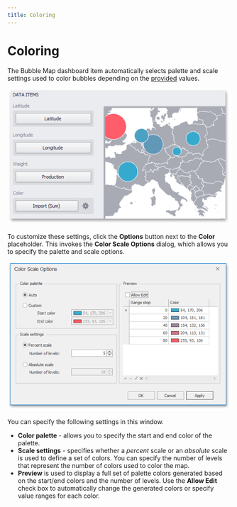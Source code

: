 ```yaml
---
title: Coloring
---
```

# Coloring
The Bubble Map dashboard item automatically selects palette and scale settings used to color bubbles depending on the [provided](../../../../../../dashboard-for-desktop/articles/dashboard-designer/designing-dashboard-items/geo-point-maps/bubble-map/providing-data.md) values.

![BubbleMap_DataItems](../../../../../images/Img23580.png)

To customize these settings, click the **Options** button next to the **Color** placeholder. This invokes the **Color Scale Options** dialog, which allows you to specify the palette and scale options.

![BubbleMapWin_ColorScaleOptionsDialog](../../../../../images/Img126626.png)

You can specify the following settings in this window.
* **Color palette** - allows you to specify the start and end color of the palette.
* **Scale settings** - specifies whether a _percent_ scale or an _absolute_ scale is used to define a set of colors. You can specify the number of levels that represent the number of colors used to color the map.
* **Preview** is used to display a full set of palette colors generated based on the start/end colors and the number of levels. Use the **Allow Edit** check box to automatically change the generated colors or specify value ranges for each color.
